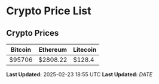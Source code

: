 # Crypto Price List

## Crypto Prices
| Bitcoin | Ethereum | Litecoin |
| ------- | -------- | -------- |
| $95706 | $2808.22 | $128.4 |
**Last Updated:** 2025-02-23 18:55 UTC
**Last Updated:** $DATE$
